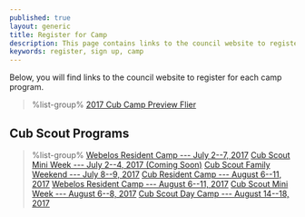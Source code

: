 ```yaml
---
published: true
layout: generic
title: Register for Camp
description: This page contains links to the council website to register to attend summer camp at Camp Workcoeman.
keywords: register, sign up, camp
---
```


Below, you will find links to the council website to register for each camp program.

> %list-group%
> <a href="{{ site.url }}/pdf/2017/2017-cub-scout-brochure.pdf" class="list-group-item">2017 Cub Camp Preview Flier</a>

## Cub Scout Programs

> %list-group%
> <a href="http://www.ctrivers.org/Event.aspx?id=15466" class="list-group-item">Webelos Resident Camp --- July 2--7, 2017</a>
> <a href="{{ site.url }}/#" class="list-group-item">Cub Scout Mini Week --- July 2--4, 2017 (Coming Soon)</a>
> <a href="http://www.ctrivers.org/Event.aspx?id=15517" class="list-group-item">Cub Scout Family Weekend --- July 8--9, 2017</a>
> <a href="http://www.ctrivers.org/Event.aspx?id=15467" class="list-group-item">Cub Resident Camp --- August 6--11, 2017</a>
> <a href="http://www.ctrivers.org/Event.aspx?id=15467" class="list-group-item">Webelos Resident Camp --- August 6--11, 2017</a>
> <a href="http://www.ctrivers.org/Event.aspx?id=15502" class="list-group-item">Cub Scout Mini Week --- August 6--8, 2017</a>
> <a href="http://www.ctrivers.org/Event.aspx?id=15388" class="list-group-item">Cub Scout Day Camp --- August 14--18, 2017</a>
